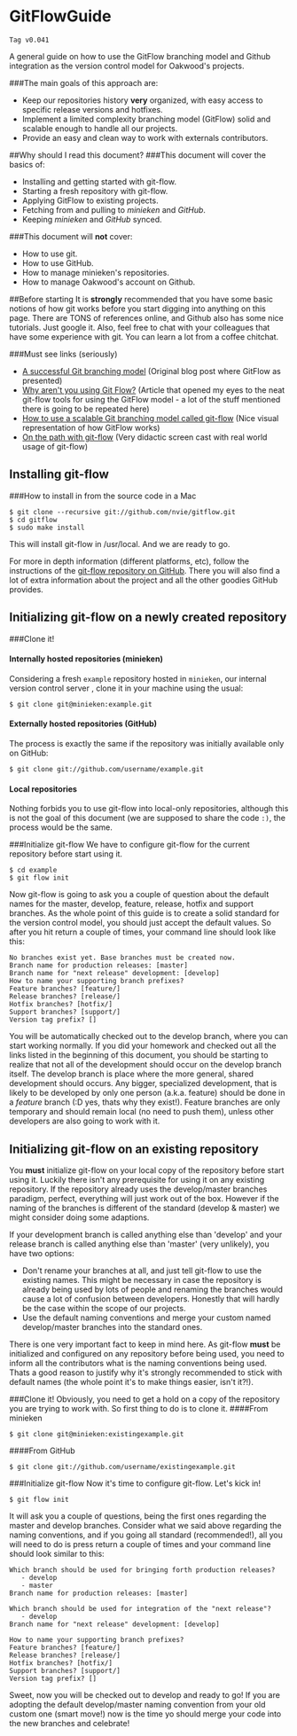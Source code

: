 GitFlowGuide
============
`Tag v0.041`

A general guide on how to use the GitFlow branching model and Github integration as the version control model for Oakwood's projects.

###The main goals of this approach are:
* Keep our repositories history **very** organized, with easy access to specific release versions and hotfixes.
* Implement a limited complexity branching model (GitFlow) solid and scalable enough to handle all our projects.
* Provide an easy and clean way to work with externals contributors.

##Why should I read this document?
###This document will cover the basics of:
* Installing and getting started with git-flow.
* Starting a fresh repository with git-flow.
* Applying GitFlow to existing projects.
* Fetching from and pulling to *minieken* and *GitHub*.
* Keeping *minieken* and *GitHub* synced.

###This document will **not** cover:
* How to use git.
* How to use GitHub.
* How to manage minieken's repositories.
* How to manage Oakwood's account on Github.

##Before starting
It is **strongly** recommended that you have some basic notions of how git works before you start digging into anything on this page.
There are TONS of references online, and Github also has some nice tutorials. Just google it.
Also, feel free to chat with your colleagues that have some experience with git. You can learn a lot from a coffee chitchat.

###Must see links (seriously)
* [A successful Git branching model](http://nvie.com/posts/a-successful-git-branching-model/) (Original blog post where GitFlow as presented)
* [Why aren't you using Git Flow?](http://jeffkreeftmeijer.com/2010/why-arent-you-using-git-flow/) (Article that opened my eyes to the neat git-flow tools for using the GitFlow model - a lot of the stuff mentioned there is going to be repeated here)
* [How to use a scalable Git branching model called git-flow](http://buildamodule.com/video/change-management-and-version-control-deploying-releases-features-and-fixes-with-git-how-to-use-a-scalable-git-branching-model-called-gitflow) (Nice visual representation of how GitFlow works)
* [On the path with git-flow](http://codesherpas.com/screencasts/on_the_path_gitflow.mov) (Very didactic screen cast with real world usage of git-flow)

Installing git-flow
-------------------
###How to install in from the source code in a Mac
````
$ git clone --recursive git://github.com/nvie/gitflow.git
$ cd gitflow
$ sudo make install
````
This will install git-flow in /usr/local. And we are ready to go.

For more in depth information (different platforms, etc), follow the instructions of the [git-flow repository on GitHub](https://github.com/nvie/gitflow). There you will also find a lot of extra information about the project and all the other goodies GitHub provides.

Initializing git-flow on a newly created repository
---------------------------------------------------
###Clone it!
#### Internally hosted repositories (minieken)
Considering a fresh `example` repository hosted in `minieken`, our internal version control server , clone it in your machine using the usual:

````
$ git clone git@minieken:example.git
````

#### Externally hosted repositories (GitHub)
The process is exactly the same if the repository was initially available only on GitHub: 

````
$ git clone git://github.com/username/example.git
````

#### Local repositories
Nothing forbids you to use git-flow into local-only repositories, although this is not the goal of this document (we are supposed to share the code `:)`, the process would be the same. 

###Initialize git-flow
We have to configure git-flow for the current repository before start using it.

````
$ cd example
$ git flow init
````

Now git-flow is going to ask you a couple of question about the default names for the master, develop, feature, release, hotfix and support branches. As the whole point of this guide is to create a solid standard for the version control model, you should just accept the default values.
So after you hit return a couple of times, your command line should look like this:

````
No branches exist yet. Base branches must be created now.
Branch name for production releases: [master] 
Branch name for "next release" development: [develop] 
How to name your supporting branch prefixes?
Feature branches? [feature/] 
Release branches? [release/] 
Hotfix branches? [hotfix/] 
Support branches? [support/] 
Version tag prefix? []
````

You will be automatically checked out to the develop branch, where you can start working normally.
If you did your homework and checked out all the links listed in the beginning of this document, you should be starting to realize that not all of the development should occur on the develop branch itself. The develop branch is place where the more general, shared development should occurs. 
Any bigger, specialized development, that is likely to be developed by only one person (a.k.a. feature) should be done in a *feature* branch (:D yes, thats why they exist!). Feature branches are only temporary and should remain local (no need to push them), unless other developers are also going to work with it.

Initializing git-flow on an existing repository
-----------------------------------------------
You **must** initialize git-flow on your local copy of the repository before start using it. Luckily there isn't any prerequisite for using it on any existing repository. If the repository already uses the develop/master branches paradigm, perfect, everything will just work out of the box. However if the naming of the branches is different of the standard (develop & master) we might consider doing some adaptions.

If your development branch is called anything else than 'develop' and your release branch is called anything else than 'master' (very unlikely), you have two options:

* Don't rename your branches at all, and just tell git-flow to use the existing names. This might be necessary in case the repository is already being used by lots of people and renaming the branches would cause a lot of confusion between developers. Honestly that will hardly be the case within the scope of our projects.
* Use the default naming conventions and merge your custom named develop/master branches into the standard ones.

There is one very important fact to keep in mind here. As git-flow **must** be initialized and configured on any repository before being used, you need to inform all the contributors what is the naming conventions being used. Thats a good reason to justify why it's strongly recommended to stick with default names (the whole point it's to make things easier, isn't it?!).

###Clone it!
Obviously, you need to get a hold on a copy of the repository you are trying to work with. So first thing to do is to clone it.
####From minieken

````
$ git clone git@minieken:existingexample.git
````

####From GitHub

````
$ git clone git://github.com/username/existingexample.git
````

###Initialize git-flow
Now it's time to configure git-flow. Let's kick in!

````
$ git flow init
````

It will ask you a couple of questions, being the first ones regarding the master and develop branches. Consider what we said above regarding the naming conventions, and if you going  all standard (recommended!), all you will need to do is press return a couple of times and your command line should look similar to this:

````
Which branch should be used for bringing forth production releases?
   - develop
   - master
Branch name for production releases: [master] 

Which branch should be used for integration of the "next release"?
   - develop
Branch name for "next release" development: [develop] 

How to name your supporting branch prefixes?
Feature branches? [feature/] 
Release branches? [release/] 
Hotfix branches? [hotfix/] 
Support branches? [support/] 
Version tag prefix? [] 
````

Sweet, now you will be checked out to develop and ready to go! If you are adopting  the default develop/master naming convention from your old custom one (smart move!) now is the time yo should merge your code into the new branches and celebrate!
